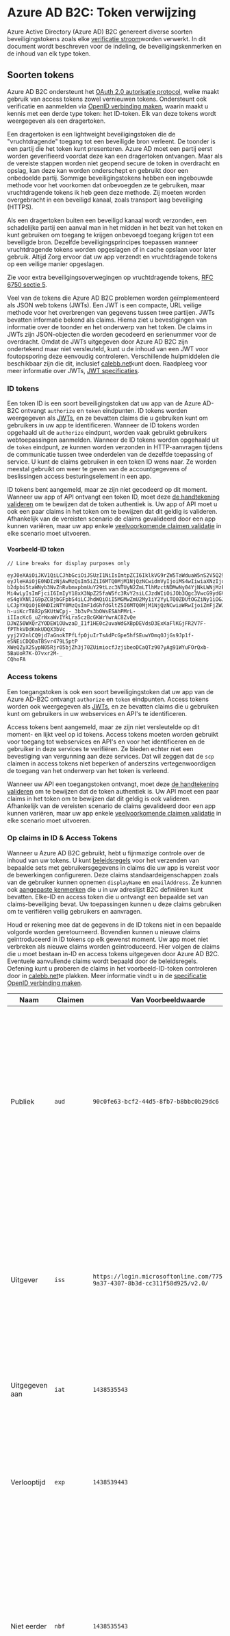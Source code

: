 <properties
    pageTitle="Azure Active Directory B2C | Microsoft Azure"
    description="De soorten tokens uitgegeven in de Azure Active Directory B2C."
    services="active-directory-b2c"
    documentationCenter=""
    authors="dstrockis"
    manager="mbaldwin"
    editor=""/>

<tags
    ms.service="active-directory-b2c"
    ms.workload="identity"
    ms.tgt_pltfrm="na"
    ms.devlang="na"
    ms.topic="article"
    ms.date="07/22/2016"
    ms.author="dastrock"/>


# <a name="azure-ad-b2c-token-reference"></a>Azure AD B2C: Token verwijzing

Azure Active Directory (Azure AD) B2C genereert diverse soorten beveiligingstokens zoals elke [verificatie stroom](active-directory-b2c-apps.md)worden verwerkt. In dit document wordt beschreven voor de indeling, de beveiligingskenmerken en de inhoud van elk type token.

## <a name="types-of-tokens"></a>Soorten tokens

Azure AD B2C ondersteunt het [OAuth 2.0 autorisatie protocol](active-directory-b2c-reference-protocols.md), welke maakt gebruik van access tokens zowel vernieuwen tokens. Ondersteunt ook verificatie en aanmelden via [OpenID verbinding maken](active-directory-b2c-reference-protocols.md), waarin maakt u kennis met een derde type token: het ID-token. Elk van deze tokens wordt weergegeven als een dragertoken.

Een dragertoken is een lightweight beveiligingstoken die de "vruchtdragende" toegang tot een beveiligde bron verleent. De toonder is een partij die het token kunt presenteren. Azure AD moet een partij eerst worden geverifieerd voordat deze kan een dragertoken ontvangen. Maar als de vereiste stappen worden niet geopend secure de token in overdracht en opslag, kan deze kan worden onderschept en gebruikt door een onbedoelde partij. Sommige beveiligingstokens hebben een ingebouwde methode voor het voorkomen dat onbevoegden ze te gebruiken, maar vruchtdragende tokens ik heb geen deze methode. Zij moeten worden overgebracht in een beveiligd kanaal, zoals transport laag beveiliging (HTTPS).

Als een dragertoken buiten een beveiligd kanaal wordt verzonden, een schadelijke partij een aanval man in het midden in het bezit van het token en kunt gebruiken om toegang te krijgen onbevoegd toegang krijgen tot een beveiligde bron. Dezelfde beveiligingsprincipes toepassen wanneer vruchtdragende tokens worden opgeslagen of in cache opslaan voor later gebruik. Altijd Zorg ervoor dat uw app verzendt en vruchtdragende tokens op een veilige manier opgeslagen.

Zie voor extra beveiligingsoverwegingen op vruchtdragende tokens, [RFC 6750 sectie 5](http://tools.ietf.org/html/rfc6750).

Veel van de tokens die Azure AD B2C problemen worden geïmplementeerd als JSON web tokens (JWTs). Een JWT is een compacte, URL veilige methode voor het overbrengen van gegevens tussen twee partijen. JWTs bevatten informatie bekend als claims. Hierna ziet u bevestigingen van informatie over de toonder en het onderwerp van het token. De claims in JWTs zijn JSON-objecten die worden gecodeerd en serienummer voor de overdracht. Omdat de JWTs uitgegeven door Azure AD B2C zijn ondertekend maar niet versleuteld, kunt u de inhoud van een JWT voor foutopsporing deze eenvoudig controleren. Verschillende hulpmiddelen die beschikbaar zijn die dit, inclusief [calebb.net](http://calebb.net)kunt doen. Raadpleeg voor meer informatie over JWTs, [JWT specificaties](http://self-issued.info/docs/draft-ietf-oauth-json-web-token.html).

### <a name="id-tokens"></a>ID tokens

Een token ID is een soort beveiligingstoken dat uw app van de Azure AD-B2C ontvangt `authorize` en `token` eindpunten. ID tokens worden weergegeven als [JWTs](#types-of-tokens), en ze bevatten claims die u gebruiken kunt om gebruikers in uw app te identificeren. Wanneer de ID tokens worden opgehaald uit de `authorize` eindpunt, worden vaak gebruikt gebruikers webtoepassingen aanmelden. Wanneer de ID tokens worden opgehaald uit de `token` eindpunt, ze kunnen worden verzonden in HTTP-aanvragen tijdens de communicatie tussen twee onderdelen van de dezelfde toepassing of service. U kunt de claims gebruiken in een token ID wens naar. Ze worden meestal gebruikt om weer te geven van de accountgegevens of beslissingen access besturingselement in een app.  

ID tokens bent aangemeld, maar ze zijn niet gecodeerd op dit moment. Wanneer uw app of API ontvangt een token ID, moet deze [de handtekening valideren](#token-validation) om te bewijzen dat de token authentiek is. Uw app of API moet u ook een paar claims in het token om te bewijzen dat dit geldig is valideren. Afhankelijk van de vereisten scenario de claims gevalideerd door een app kunnen variëren, maar uw app enkele [veelvoorkomende claimen validatie](#token-validation) in elke scenario moet uitvoeren.

#### <a name="sample-id-token"></a>Voorbeeld-ID token
```
// Line breaks for display purposes only

eyJ0eXAiOiJKV1QiLCJhbGciOiJSUzI1NiIsImtpZCI6IklkVG9rZW5TaWduaW5nS2V5Q29udGFpbmVyIn0.
eyJleHAiOjE0NDIzNjAwMzQsIm5iZiI6MTQ0MjM1NjQzNCwidmVyIjoiMS4wIiwiaXNzIjoiaHR0cHM6Ly9s
b2dpbi5taWNyb3NvZnRvbmxpbmUuY29tLzc3NTUyN2ZmLTlhMzctNDMwNy04YjNkLWNjMzExZjU4ZDkyNS92
Mi4wLyIsImFjciI6ImIyY18xX3NpZ25faW5fc3RvY2siLCJzdWIiOiJOb3Qgc3VwcG9ydGVkIGN1cnJlbnRs
eS4gVXNlIG9pZCBjbGFpbS4iLCJhdWQiOiI5MGMwZmU2My1iY2YyLTQ0ZDUtOGZiNy1iOGJiYzBiMjlkYzYi
LCJpYXQiOjE0NDIzNTY0MzQsImF1dGhfdGltZSI6MTQ0MjM1NjQzNCwiaWRwIjoiZmFjZWJvb2suY29tIn0.
h-uiKcrT882pSKUtWCpj-_3b3vPs3bOWsESAhPMrL-iIIacKc6_uZrWxaWvIYkLra5czBcGKWrYwrAC8ZvQe
DJWZ50WXQrZYODEW1OUwzaD_I1f1HE0c2uvaWdGXBpDEVdsD3ExKaFlKGjFR2V7F-fPThkVDdKmkUDQX3bVc
yyj2V2nlCQ9jd7aGnokTPfLfpOjuIrTsAdPcGpe5hfSEuwYDmqOJjGs9Jp1f-eSNEiCDQOaTBSvr479L5ptP
XWeQZyX2SypN05Rjr05bjZh3j70ZUimiocfJzjibeoDCaQTz907yAg91WYuFOrQxb-5BaUoR7K-O7vxr2M-_
CQhoFA

```

### <a name="access-tokens"></a>Access tokens

Een toegangstoken is ook een soort beveiligingstoken dat uw app van de Azure AD-B2C ontvangt `authorize` en `token` eindpunten. Access tokens worden ook weergegeven als [JWTs](#types-of-tokens), en ze bevatten claims die u gebruiken kunt om gebruikers in uw webservices en API's te identificeren.

Access tokens bent aangemeld, maar ze zijn niet versleutelde op dit moment- en lijkt veel op id tokens.  Access tokens moeten worden gebruikt voor toegang tot webservices en API's en voor het identificeren en de gebruiker in deze services te verifiëren.  Ze bieden echter niet een bevestiging van vergunning aan deze services.  Dat wil zeggen dat de `scp` claimen in access tokens niet beperken of anderszins vertegenwoordigen de toegang van het onderwerp van het token is verleend.

Wanneer uw API een toegangstoken ontvangt, moet deze [de handtekening valideren](#token-validation) om te bewijzen dat de token authentiek is. Uw API moet een paar claims in het token om te bewijzen dat dit geldig is ook valideren. Afhankelijk van de vereisten scenario de claims gevalideerd door een app kunnen variëren, maar uw app enkele [veelvoorkomende claimen validatie](#token-validation) in elke scenario moet uitvoeren.

### <a name="claims-in-id--access-tokens"></a>Op claims in ID & Access Tokens

Wanneer u Azure AD B2C gebruikt, hebt u fijnmazige controle over de inhoud van uw tokens. U kunt [beleidsregels](active-directory-b2c-reference-policies.md) voor het verzenden van bepaalde sets met gebruikersgegevens in claims die uw app is vereist voor de bewerkingen configureren. Deze claims standaardeigenschappen zoals van de gebruiker kunnen opnemen `displayName` en `emailAddress`. Ze kunnen ook [aangepaste kenmerken](active-directory-b2c-reference-custom-attr.md) die u in uw adreslijst B2C definiëren kunt bevatten. Elke-ID en access token die u ontvangt een bepaalde set van claims-beveiliging bevat. Uw toepassingen kunnen u deze claims gebruiken om te verifiëren veilig gebruikers en aanvragen.

Houd er rekening mee dat de gegevens in de ID tokens niet in een bepaalde volgorde worden geretourneerd. Bovendien kunnen u nieuwe claims geïntroduceerd in ID tokens op elk gewenst moment. Uw app moet niet verbreken als nieuwe claims worden geïntroduceerd. Hier volgen de claims die u moet bestaan in-ID en access tokens uitgegeven door Azure AD B2C. Eventuele aanvullende claims wordt bepaald door de beleidsregels. Oefening kunt u proberen de claims in het voorbeeld-ID-token controleren door in [calebb.net](http://calebb.net)te plakken. Meer informatie vindt u in de [specificatie OpenID verbinding maken](http://openid.net/specs/openid-connect-core-1_0.html).

| Naam | Claimen | Van Voorbeeldwaarde | Beschrijving |
| ----------------------- | ------------------------------- | ------------ | --------------------------------- |
| Publiek | `aud` | `90c0fe63-bcf2-44d5-8fb7-b8bbc0b29dc6` | Een doelgroep claim kunt u de geadresseerde van het token identificeren. Voor Azure AD B2C is het publiek-ID van uw app-toepassing, zoals die zijn toegewezen aan uw app in de portal van de registratie van de app. Uw app moet deze waarde valideren en het token negeren als deze niet overeenkomen. |
| Uitgever | `iss` | `https://login.microsoftonline.com/775527ff-9a37-4307-8b3d-cc311f58d925/v2.0/` | Deze claim geeft de beveiliging token service (STS) dat wordt gemaakt en geeft als resultaat het token. Ook worden de Azure AD-map waarin de gebruiker is geverifieerd. Uw app moet de uitgever claimen om ervoor te zorgen dat de token is afkomstig van het eindpunt v2.0 valideren. |
| Uitgegeven aan | `iat` | `1438535543` | Dit verzoek is de tijd waarop het token is uitgegeven, dat wordt aangeduid in epoche tijd. |
| Verlooptijd | `exp` | `1438539443` | De verlooptijd claim is het tijdstip waarop het token ongeldig is, wordt weergegeven in epoche tijd. Uw app moet deze claim gebruiken om te controleren of de geldigheid van de levensduur van tokens.  |
| Niet eerder | `nbf` | `1438535543` | Dit verzoek is het tijdstip waarop het token geldige, weergegeven in epoche tijd wordt. Dit is meestal hetzelfde als de tijd die het token is uitgegeven. Uw app moet deze claim gebruiken om te controleren of de geldigheid van de levensduur van tokens.  |
| Versie | `ver` | `1.0` | Dit is de versie van de token ID, zoals gedefinieerd door Azure AD. |
| Code hash | `c_hash` | `SGCPtt01wxwfgnYZy2VJtQ` | Een hash code wordt opgenomen in een token ID alleen wanneer de token is uitgegeven samen met een OAuth 2.0 autorisatie-code. Een hash code kan worden gebruikt voor het valideren van de echtheid van een autorisatiecode. Zie de [specificatie OpenID verbinding maken](http://openid.net/specs/openid-connect-core-1_0.html) voor meer informatie over het uitvoeren van deze validatie. |
| Access token hash | `at_hash` | `SGCPtt01wxwfgnYZy2VJtQ` | Een access-token-hash is opgenomen in een token ID alleen wanneer de token is uitgegeven samen met een OAuth 2.0-toegangstoken. Een access-token-hash kan worden gebruikt voor het valideren van de echtheid van een toegangstoken. Zie de [specificatie OpenID verbinding maken](http://openid.net/specs/openid-connect-core-1_0.html) voor meer informatie over het uitvoeren van deze validatie. |
| Nonce | `nonce` | `12345` | Een nonce is een strategie die wordt gebruikt voor het aantal herhaling van het token-aanvallen. Uw app een nonce kunt opgeven in een verzoek autorisatie met behulp van de `nonce` queryparameter. De waarde die u in het verzoek opgeeft worden verzonden niet wordt gewijzigd de `nonce` claimen van een ID-token alleen. Hiermee kunt uw app om te controleren of de waarde ten opzichte van de waarde die het opgegeven op de aanvraag, die van de app-sessie worden gekoppeld aan een bepaald ID-token. Uw app moet deze validatie tijdens de ID token validatie uitvoeren. |
| Onderwerp | `sub` | `Not supported currently. Use oid claim.` | Dit is een principal waarover het token gegevens, zoals de gebruiker van een app bevestigingen. Deze waarde onveranderlijke is en niet kan worden toegewezen of opnieuw kan worden gebruikt. Dit kan worden gebruikt om uit te voeren autorisatie controles veilig, zoals wanneer het token wordt gebruikt voor toegang tot een resource. Echter is de claim onderwerp nog niet geïmplementeerd in de Azure AD-B2C. U moet uw beleid als u wilt opnemen van de object-ID configureren `oid` claimen en gebruik de waarde naar gebruikers identificeren, in plaats van het onderwerp verzoek om autorisatie gebruiken. |
| Verificatie context class verwijzing | `acr` | `b2c_1_sign_in` | Dit is de naam van het beleid dat is gebruikt voor het ophalen van het ID-token.  |
| Verificatie-tijd | `auth_time` | `1438535543` | Dit verzoek is de tijd waarop een gebruiker laatste ingevoerde referenties, dat wordt aangeduid in epoche tijd. |


### <a name="refresh-tokens"></a>Tokens vernieuwen

Vernieuwen tokens beveiligingstokens die uw app gebruiken kunt bij het aanschaffen van nieuwe ID tokens en toegang tot tokens in een stroom OAuth 2.0 zijn. Ze uw app langdurige toegang bieden tot resources namens gebruikers zonder interactie met deze gebruikers.

Voor het ontvangen van een vernieuwing token een token antwoord wordt uw app moet aanvragen de `offline_acesss` bereik. Voor meer informatie over de `offline_access` bereik, verwijst naar de [Azure AD B2C protocol verwijzing](active-directory-b2c-reference-protocols.md).

Tokens vernieuwen, en altijd zullen zijn, volledig ondoorzichtig naar uw app. Ze kunnen worden uitgegeven door Azure AD en worden gecontroleerd en alleen op basis van Azure AD beschouwd. Ze lange levensduur zijn, maar de app niet moet worden geschreven met de verwachting die een token vernieuwen voor een bepaalde periode duurt. Vernieuwen tokens kunnen zijn ongeldig gemaakt op elk moment voor tal van redenen. De enige manier voor uw app weet ik of een token vernieuwen geldig is is als u wilt deze door een token aanvraag naar Azure AD inwisselen.

Wanneer u een token vernieuwen voor een nieuwe token inwisselen (en als uw app is verleend de `offline_access` bereik), ontvangt u een nieuwe vernieuwen token in de token reactie. Sla het token NET zijn uitgegeven vernieuwen. Moet vervangen door deze het vernieuwen token die u eerder hebt gebruikt in het verzoek. Hiermee kunt garanderen dat uw tokens vernieuwen geldig voor het zo lang mogelijk blijven.

## <a name="token-validation"></a>Token gegevensvalidatie

Een token valideren, moet uw app de handtekening en de claims van het token controleren.

Veel bron openen bibliotheken zijn beschikbaar voor het valideren van JWTs, afhankelijk van de voorkeurstaal. Het is raadzaam dat u deze opties verkennen in plaats van uw eigen validatielogica implementeren. De informatie in deze handleiding kunt u informatie over het gebruik correct die bibliotheken.

### <a name="validate-the-signature"></a>De handtekening valideren
Een JWT bevat drie segmenten, gescheiden door de `.` teken. Het eerste segment wordt de **koptekst**, de tweede is de **hoofdtekst**en de derde is de **handtekening**. Het segment handtekening kan worden gebruikt voor het valideren van de echtheid van het token zodat deze kan worden vertrouwd door uw app.

Azure AD B2C tokens hebben aangemeld met behulp van de standaard-asymmetrische coderingsalgoritmen, zoals RSA 256. De kop van het token bevat informatie over de sleutel en versleuteling methode gebruikt voor het ondertekenen van het token:

```
{
        "typ": "JWT",
        "alg": "RS256",
        "kid": "GvnPApfWMdLRi8PDmisFn7bprKg"
}
```

De `alg` claimen geeft aan dat het algoritme dat is gebruikt voor het ondertekenen van het token. De `kid` claimen geeft aan dat de bepaalde openbare sleutel waarmee u zich de token aan te melden.

Op elk gewenst kan Azure AD Meld u aan een token met behulp van een van een bepaalde reeks paren openbare en persoonlijke sleutels. Azure AD Hiermee draait u de mogelijke set toetsen regelmatig, zodat uw app u omgaat met deze belangrijke wijzigingen automatisch moet worden geschreven. Een redelijk frequentie wilt controleren op updates voor de openbare sleutels die worden gebruikt door Azure AD is elke 24 uur.

Azure AD B2C heeft een metagegevens OpenID verbinding eindpunt. Hiermee kunt apps kunt u informatie over Azure AD B2C gedurende runtime ophalen. Deze informatie bevat eindpunten, token-inhoud en token-ondertekening toetsen. Het telefoonboek van uw B2C bevat een document JSON metagegevens voor elk beleid. Bijvoorbeeld de metagegevensdocument voor de `b2c_1_sign_in` beleid in de `fabrikamb2c.onmicrosoft.com` bevindt zich op:

```
https://login.microsoftonline.com/fabrikamb2c.onmicrosoft.com/v2.0/.well-known/openid-configuration?p=b2c_1_sign_in
```

`fabrikamb2c.onmicrosoft.com`de map B2C is gebruikt voor het verifiëren van de gebruiker, en `b2c_1_sign_in` is het beleid kon u in het bezit van het token. Om te bepalen welk beleid is gebruikt voor het ondertekenen van een token (en waar kunt u voor het ophalen van de metagegevens), hebt u twee opties. Eerst de naam van het beleid is opgenomen in de `acr` claimen in het token. U kunt claims afmelden bij de hoofdtekst van het JWT parseren door base 64 decoderen van de hoofdtekst en het deserialiseren van de JSON-tekenreeks die het resultaat is. De `acr` claimen moet de naam van het beleid dat is gebruikt voor het verlenen van het token.  Uw andere optie is voor het coderen van het beleid in de waarde van de `state` parameter wanneer u het verzoek verzenden en klikt u vervolgens decoderen om te bepalen welk beleid is gebruikt. Beide methoden is ongeldig.

Het metagegevensdocument is een JSON-object dat aantal handige gegevens bevat. Het gaat hierbij om de locatie van de eindpunten vereist verificatie OpenID verbinding uitvoeren. Ook de opties omvatten `jwks_uri`, aan te melden tokens die resulteert in de locatie van de set van openbare sleutels die worden gebruikt. Dat locatie hier is opgegeven, maar het beste kunt u de locatie dynamisch ophalen met behulp van het metagegevensdocument en parseren `jwks_uri`:

```
https://login.microsoftonline.com/fabrikamb2c.onmicrosoft.com/discovery/v2.0/keys?p=b2c_1_sign_in
```

De JSON-document zich bevindt op deze URL bevat alle gegevens van de openbare sleutel gebruikt op een bepaald moment. Uw app de beschikking over de `kid` claimen in de koptekst JWT de openbare sleutel in de JSON-document dat wordt gebruikt voor het ondertekenen van een bepaalde token selecteren. Dit kan handtekeningvalidatie uitvoeren met behulp van de juiste openbare sleutel en de algoritme van de opgegeven.

Een beschrijving van het uitvoeren van handtekening gegevensvalidatie is buiten het bereik van dit document. Veel bron openen bibliotheken zijn beschikbaar om u te helpen met dit als u deze nodig hebt.

### <a name="validate-the-claims"></a>De claims valideren
Wanneer uw app of API ontvangt een token ID, moet deze ook verschillende controles met de vorderingen uitvoeren in het ID-token. Deze opnemen, maar zijn niet beperkt tot:

- Het **publiek** claimen: Hiermee wordt gecontroleerd dat het ID-token is bedoeld om te worden opgegeven naar uw app.
- De claims **niet vóór** en **Verlooptijd** : dit bevestigen dat het ID-token niet is verlopen.
- De **uitgever** claimen: Hiermee wordt gecontroleerd of het token naar uw app is uitgegeven door Azure AD.
- De **nonce**: dit is een strategie voor herhaling van het token aanval risicobeperking.

Raadpleeg de [specificatie OpenID verbinding maken](https://openid.net)voor een volledige lijst validatie die uw app moet uitvoeren. Details van de verwachte waarden voor deze claims worden opgenomen in de voorgaande [token sectie](#types-of-tokens).  

## <a name="token-lifetimes"></a>Token levensduur

De volgende token levensduur worden te bevorderen van uw kennis gegeven. Ze kunnen u helpen bij het ontwikkelen en fouten opsporen in apps. Houd er rekening mee dat uw apps niet naar een van deze levensduur ongewijzigd verwachten moeten worden geschreven. Ze kunnen en wordt gewijzigd.  U vindt meer informatie over het aanpassen van token levensduur in Azure AD B2C [hier](active-directory-b2c-token-session-sso.md).

| Token | Levensduur | Beschrijving |
| ----------------------- | ------------------------------- | ------------ |
| ID tokens | Eén uur | ID tokens zijn meestal geldig voor een uur. Uw web-app kunt deze levensduur gebruiken om een eigen sessies onderhouden met gebruikers (aanbevolen). U kunt ook de levensduur van een andere sessie. Als uw app een nieuwe ID token ophalen moet, moet deze gewoon Azure AD van een nieuwe vergaderverzoek aanmeldingsproblemen aanbrengen. Als een gebruiker een geldige browsersessie met Azure Active Directory heeft, kan die gebruiker niet worden telkens opnieuw in te voeren referenties. |
| Tokens vernieuwen | Maximaal 14 dagen | Een token één vernieuwen geldt voor een maximum van 14 dagen. Echter een token vernieuwen mogelijk ongeldig op elk gewenst moment voor een aantal redenen. Uw app moet blijven probeert te gebruiken van een token vernieuwen totdat het verzoek mislukt, of uw app vervangt de token vernieuwen met een nieuwe record.  Een token vernieuwen kan ook ongeldig als 90 dagen is verstreken sinds de gebruiker referenties voor het laatst ingevoerd. |
| Autorisatiecodes | Vijf minuten | Autorisatiecodes zijn met opzet hebt tijdelijk. Ze moeten worden ingewisseld direct voor tokens van access, ID tokens of vernieuwen tokens wanneer ze worden ontvangen. |
